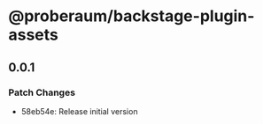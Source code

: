 # @proberaum/backstage-plugin-assets

## 0.0.1

### Patch Changes

- 58eb54e: Release initial version
